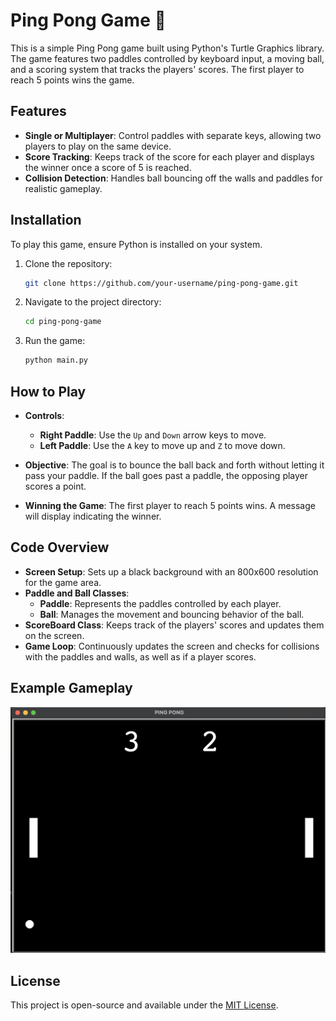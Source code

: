 # Ping Pong Game 🏓

This is a simple Ping Pong game built using Python's Turtle Graphics library. The game features two paddles controlled by keyboard input, a moving ball, and a scoring system that tracks the players' scores. The first player to reach 5 points wins the game.

## Features

- **Single or Multiplayer**: Control paddles with separate keys, allowing two players to play on the same device.
- **Score Tracking**: Keeps track of the score for each player and displays the winner once a score of 5 is reached.
- **Collision Detection**: Handles ball bouncing off the walls and paddles for realistic gameplay.

## Installation

To play this game, ensure Python is installed on your system.

1. Clone the repository:
   ```bash
   git clone https://github.com/your-username/ping-pong-game.git
   ```
   
2. Navigate to the project directory:
   ```bash
   cd ping-pong-game
   ```
   
3. Run the game:
   ```bash
   python main.py
   ```

## How to Play

- **Controls**:
  - **Right Paddle**: Use the `Up` and `Down` arrow keys to move.
  - **Left Paddle**: Use the `A` key to move up and `Z` to move down.

- **Objective**: The goal is to bounce the ball back and forth without letting it pass your paddle. If the ball goes past a paddle, the opposing player scores a point.

- **Winning the Game**: The first player to reach 5 points wins. A message will display indicating the winner.

## Code Overview

- **Screen Setup**: Sets up a black background with an 800x600 resolution for the game area.
- **Paddle and Ball Classes**: 
  - **Paddle**: Represents the paddles controlled by each player.
  - **Ball**: Manages the movement and bouncing behavior of the ball.
- **ScoreBoard Class**: Keeps track of the players' scores and updates them on the screen.
- **Game Loop**: Continuously updates the screen and checks for collisions with the paddles and walls, as well as if a player scores.

## Example Gameplay

![Ping Pong Game](screenshot.png)

## License

This project is open-source and available under the [MIT License](LICENSE).
